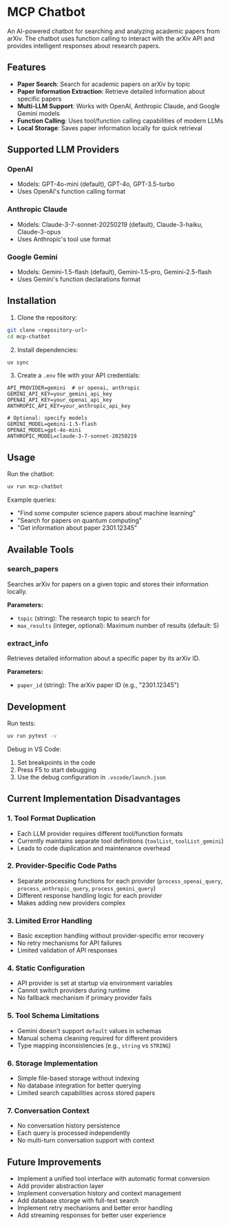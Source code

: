 # MCP Chatbot

An AI-powered chatbot for searching and analyzing academic papers from arXiv. The chatbot uses function calling to interact with the arXiv API and provides intelligent responses about research papers.

## Features

- **Paper Search**: Search for academic papers on arXiv by topic
- **Paper Information Extraction**: Retrieve detailed information about specific papers
- **Multi-LLM Support**: Works with OpenAI, Anthropic Claude, and Google Gemini models
- **Function Calling**: Uses tool/function calling capabilities of modern LLMs
- **Local Storage**: Saves paper information locally for quick retrieval

## Supported LLM Providers

### OpenAI
- Models: GPT-4o-mini (default), GPT-4o, GPT-3.5-turbo
- Uses OpenAI's function calling format

### Anthropic Claude
- Models: Claude-3-7-sonnet-20250219 (default), Claude-3-haiku, Claude-3-opus
- Uses Anthropic's tool use format

### Google Gemini
- Models: Gemini-1.5-flash (default), Gemini-1.5-pro, Gemini-2.5-flash
- Uses Gemini's function declarations format

## Installation

1. Clone the repository:
```bash
git clone <repository-url>
cd mcp-chatbot
```

2. Install dependencies:
```bash
uv sync
```

3. Create a `.env` file with your API credentials:
```env
API_PROVIDER=gemini  # or openai, anthropic
GEMINI_API_KEY=your_gemini_api_key
OPENAI_API_KEY=your_openai_api_key
ANTHROPIC_API_KEY=your_anthropic_api_key

# Optional: specify models
GEMINI_MODEL=gemini-1.5-flash
OPENAI_MODEL=gpt-4o-mini
ANTHROPIC_MODEL=claude-3-7-sonnet-20250219
```

## Usage

Run the chatbot:
```bash
uv run mcp-chatbot
```

Example queries:
- "Find some computer science papers about machine learning"
- "Search for papers on quantum computing"
- "Get information about paper 2301.12345"

## Available Tools

### search_papers
Searches arXiv for papers on a given topic and stores their information locally.

**Parameters:**
- `topic` (string): The research topic to search for
- `max_results` (integer, optional): Maximum number of results (default: 5)

### extract_info
Retrieves detailed information about a specific paper by its arXiv ID.

**Parameters:**
- `paper_id` (string): The arXiv paper ID (e.g., "2301.12345")

## Development

Run tests:
```bash
uv run pytest -v
```

Debug in VS Code:
1. Set breakpoints in the code
2. Press F5 to start debugging
3. Use the debug configuration in `.vscode/launch.json`

## Current Implementation Disadvantages

### 1. **Tool Format Duplication**
- Each LLM provider requires different tool/function formats
- Currently maintains separate tool definitions (`toolList`, `toolList_gemini`)
- Leads to code duplication and maintenance overhead

### 2. **Provider-Specific Code Paths**
- Separate processing functions for each provider (`process_openai_query`, `process_anthropic_query`, `process_gemini_query`)
- Different response handling logic for each provider
- Makes adding new providers complex

### 3. **Limited Error Handling**
- Basic exception handling without provider-specific error recovery
- No retry mechanisms for API failures
- Limited validation of API responses

### 4. **Static Configuration**
- API provider is set at startup via environment variables
- Cannot switch providers during runtime
- No fallback mechanism if primary provider fails

### 5. **Tool Schema Limitations**
- Gemini doesn't support `default` values in schemas
- Manual schema cleaning required for different providers
- Type mapping inconsistencies (e.g., `string` vs `STRING`)

### 6. **Storage Implementation**
- Simple file-based storage without indexing
- No database integration for better querying
- Limited search capabilities across stored papers

### 7. **Conversation Context**
- No conversation history persistence
- Each query is processed independently
- No multi-turn conversation support with context

## Future Improvements

- Implement a unified tool interface with automatic format conversion
- Add provider abstraction layer
- Implement conversation history and context management
- Add database storage with full-text search
- Implement retry mechanisms and better error handling
- Add streaming responses for better user experience